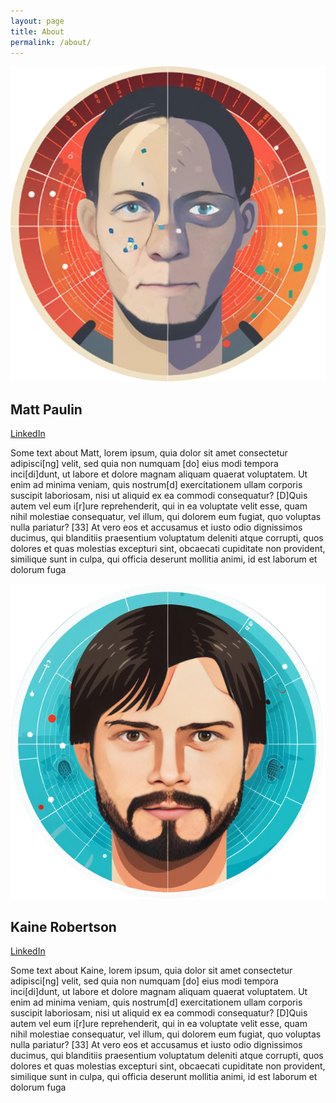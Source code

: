 ```yaml
---
layout: page
title: About
permalink: /about/
---
```


<div class="facecontainer">
  <div class="facecard">
    <img src="/assets/images/MattCircle.png" alt="Matt Paulin">
    <h2>Matt Paulin</h2>
    <a href="https://www.linkedin.com/in/mattpaulin">LinkedIn</a>
    <p>
    Some text about Matt, lorem ipsum, quia dolor sit amet consectetur adipisci[ng] velit, sed quia non numquam [do] eius modi tempora inci[di]dunt, ut labore et dolore magnam aliquam quaerat voluptatem. Ut enim ad minima veniam, quis nostrum[d] exercitationem ullam corporis suscipit laboriosam, nisi ut aliquid ex ea commodi consequatur? [D]Quis autem vel eum i[r]ure reprehenderit, qui in ea voluptate velit esse, quam nihil molestiae consequatur, vel illum, qui dolorem eum fugiat, quo voluptas nulla pariatur? [33] At vero eos et accusamus et iusto odio dignissimos ducimus, qui blanditiis praesentium voluptatum deleniti atque corrupti, quos dolores et quas molestias excepturi sint, obcaecati cupiditate non provident, similique sunt in culpa, qui officia deserunt mollitia animi, id est laborum et dolorum fuga
    </p>
  </div>

  <div class="facecard">
    <img src="/assets/images/KaineCircle.png" alt="Kain Robertson">
    <h2>Kaine Robertson</h2>
    <a href="https://www.linkedin.com/in/kainerobertson">LinkedIn</a>
    <p>
    Some text about Kaine, lorem ipsum, quia dolor sit amet consectetur adipisci[ng] velit, sed quia non numquam [do] eius modi tempora inci[di]dunt, ut labore et dolore magnam aliquam quaerat voluptatem. Ut enim ad minima veniam, quis nostrum[d] exercitationem ullam corporis suscipit laboriosam, nisi ut aliquid ex ea commodi consequatur? [D]Quis autem vel eum i[r]ure reprehenderit, qui in ea voluptate velit esse, quam nihil molestiae consequatur, vel illum, qui dolorem eum fugiat, quo voluptas nulla pariatur? [33] At vero eos et accusamus et iusto odio dignissimos ducimus, qui blanditiis praesentium voluptatum deleniti atque corrupti, quos dolores et quas molestias excepturi sint, obcaecati cupiditate non provident, similique sunt in culpa, qui officia deserunt mollitia animi, id est laborum et dolorum fuga
    </p>
  </div>
</div>
